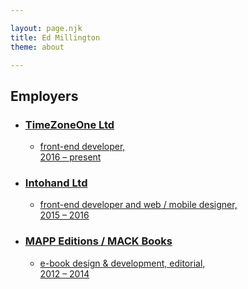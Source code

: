 ```yaml
---

layout: page.njk
title: Ed Millington
theme: about

---
```


<h2>Employers</h2>
<ul>
    <li>        
        <a href="https://www.timezoneone.com" target="_blank">  
            <h3>TimeZoneOne Ltd</h3>   
            <ul>
                <li>
                    <p>
                        front-end developer,<br/>2016 &#8211; present
                    </p>
                </li>
            </ul>
        </a>
    </li>
    <li>        
        <a href="https://www.linkedin.com/company/intohand-ltd" target="_blank">  
            <h3>Intohand Ltd</h3>  
            <ul>
                <li>
                    <p>
                        front-end developer and web / mobile designer,<br/>2015 &#8211; 2016
                    </p>
                </li>
            </ul>
        </a>
    </li>
    <li>
        <a href="https://mackbooks.co.uk/" target="_blank">
            <h3>MAPP Editions / MACK Books</h3>  
            <ul>
                <li>
                    <p>
                        e-book design &#38; development, editorial,<br/> 2012 &#8211; 2014
                    </p>
                </li>
            </ul>
        </a>
    </li>
</ul>
